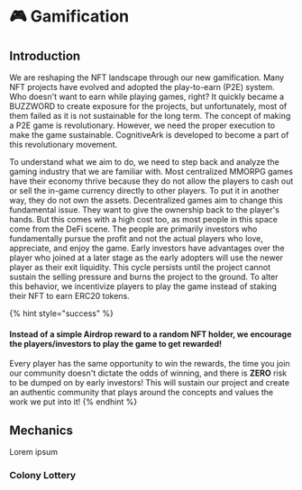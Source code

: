 # 🎮 Gamification

## Introduction

We are reshaping the NFT landscape through our new gamification. Many NFT projects have evolved and adopted the play-to-earn (P2E) system. Who doesn't want to earn while playing games, right? It quickly became a BUZZWORD to create exposure for the projects, but unfortunately, most of them failed as it is not sustainable for the long term. The concept of making a P2E game is revolutionary. However, we need the proper execution to make the game sustainable. CognitiveArk is developed to become a part of this revolutionary movement.

To understand what we aim to do, we need to step back and analyze the gaming industry that we are familiar with. Most centralized MMORPG games have their economy thrive because they do not allow the players to cash out or sell the in-game currency directly to other players. To put it in another way, they do not own the assets. Decentralized games aim to change this fundamental issue. They want to give the ownership back to the player's hands. But this comes with a high cost  too, as most people in this space come from the DeFi scene. The people are primarily investors who fundamentally pursue the profit and not the actual players who love, appreciate, and enjoy the game. Early investors have advantages over the player who joined at a later stage as the early adopters will use the newer player as their exit liquidity. This cycle persists until the project cannot sustain the selling pressure and burns the project to the ground. To alter this behavior, we incentivize players to play the game instead of staking their NFT to earn ERC20 tokens.

{% hint style="success" %}
#### Instead of a simple Airdrop reward to a random NFT holder, we encourage the players/investors to play the game to get rewarded!

Every player has the same opportunity to win the rewards, the time you join our community doesn't dictate the odds of winning, and there is **ZERO** risk to be dumped on by early investors! This will sustain our project and create an authentic community that plays around the concepts and values the work we put into it!
{% endhint %}

## Mechanics

Lorem ipsum

### Colony Lottery
